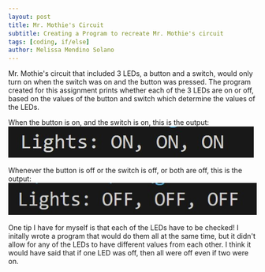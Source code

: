 ```yaml
---
layout: post
title: Mr. Mothie's Circuit
subtitle: Creating a Program to recreate Mr. Mothie's circuit
tags: [coding, if/else]
author: Melissa Mendino Solano
---
```


Mr. Mothie's circuit that included 3 LEDs, a button and a switch, would only turn on when the switch was on and the button was pressed.
The program created for this assignment prints whether each of the 3 LEDs are on or off, based on the values of the button and switch which determine the values of the LEDs.

When the button is on, and the switch is on, this is the output:
![Output reads: Lights: ON, ON, ON](https://github.com/mmendino/mmendino.github.io/blob/master/assets/img/plushy_redux_on.jpg?raw=true)

Whenever the button is off or the switch is off, or both are off, this is the output:
![Output reads: Lights: OFF, OFF, OFF](https://github.com/mmendino/mmendino.github.io/blob/master/assets/img/plushy_redux_off.jpg?raw=true)

One tip I have for myself is that each of the LEDs have to be checked! I initally wrote a program that would do them all at the same time, but it didn't allow for any of the LEDs to have different values from each other. I think it would have said that if one LED was off, then all were off even if two were on. 
